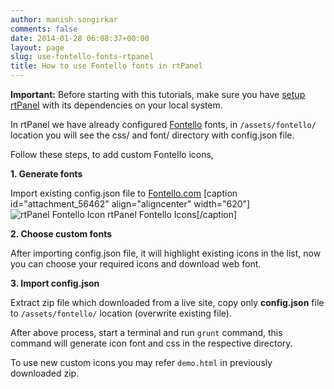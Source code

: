```yaml
---
author: manish.songirkar
comments: false
date: 2014-01-28 06:08:37+00:00
layout: page
slug: use-fontello-fonts-rtpanel
title: How to use Fontello fonts in rtPanel
---
```


**Important:** Before starting with this tutorials, make sure you have [setup rtPanel](http://docs.rtcamp.com/rtpanel/developer/setup-rtpanel-development/) with its dependencies on your local system.

In rtPanel we have already configured [Fontello](http://fontello.com/) fonts, in `/assets/fontello/` location you will see the css/ and font/ directory with config.json file. 

Follow these steps, to add custom Fontello icons,

**1. Generate fonts**

Import existing config.json file to [Fontello.com](http://fontello.com/)
[caption id="attachment_56462" align="aligncenter" width="620"]![rtPanel Fontello Icon](https://rtcamp.com/wp-content/uploads/2014/01/rtPanel_Fontello_Icon-620x316.png) rtPanel Fontello Icons[/caption]

**2. Choose custom fonts**

After importing config.json file, it will highlight existing icons in the list, now you can choose your required icons and download web font.

**3. Import config.json**

Extract zip file which downloaded from a live site, copy only **config.json** file to `/assets/fontello/` location (overwrite existing file).

After above process, start a terminal and run `grunt` command, this command will generate icon font and css in the respective directory.

To use new custom icons you may refer `demo.html` in previously downloaded zip.
